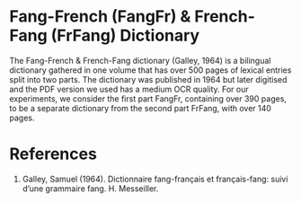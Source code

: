 # Fang-French (FangFr) & French-Fang (FrFang) Dictionary

The Fang-French & French-Fang dictionary (Galley, 1964) is a bilingual dictionary gathered in one volume that has over 500 pages of lexical entries split into two parts. The dictionary was published in 1964 but later digitised and the PDF version we used has a medium OCR quality. For our experiments, we consider the first part FangFr, containing over 390 pages, to be a separate dictionary from the second part FrFang, with over 140 pages.

# References

1. Galley, Samuel (1964). Dictionnaire fang-français et français-fang: suivi d’une grammaire fang. H. Messeiller.